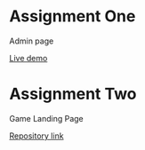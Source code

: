# Assignment One
  Admin page

[Live demo](https://abhinav-22-tech.github.io/golive-admin/)

# Assignment Two
  Game Landing Page

[Repository link](https://github.com/abhinav-22-tech/golive-landing-page.git)